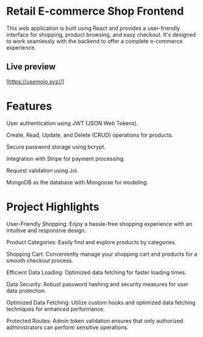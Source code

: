 # Retail E-commerce Shop Frontend

This web application is built using React and provides a user-friendly interface for shopping, product browsing, and easy checkout. It's designed to work seamlessly with the backend to offer a complete e-commerce experience.

## Live preview
[https://usemojo.xyz//]

# Features

User authentication using JWT (JSON Web Tokens).

Create, Read, Update, and Delete (CRUD) operations for products.

Secure password storage using bcrypt.

Integration with Stripe for payment processing.

Request validation using Joi.

MongoDB as the database with Mongoose for modeling.


# Project Highlights

User-Friendly Shopping: Enjoy a hassle-free shopping experience with an intuitive and responsive design.

Product Categories: Easily find and explore products by categories.

Shopping Cart: Conveniently manage your shopping cart and products for a smooth checkout process.

Efficient Data Loading: Optimized data fetching for faster loading times.

Data Security: Robust password hashing and security measures for user data protection.

Optimized Data Fetching: Utilize custom hooks and optimized data fetching techniques for enhanced performance.

Protected Routes: Admin token validation ensures that only authorized administrators can perform sensitive operations.
